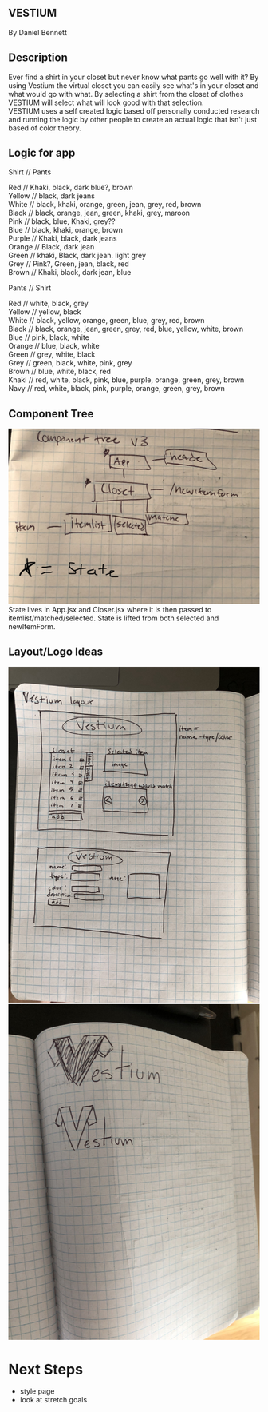 ## VESTIUM
By Daniel Bennett
## Description
Ever find a shirt in your closet but never know what pants go well with it? By using Vestium the virtual closet you can easily see what's in your closet and what would go with what. By selecting a shirt from the closet of clothes VESTIUM will select what will look good with that selection.
<br>VESTIUM uses a self created logic based off personally conducted research and running the logic by other people to create an actual logic that isn't just based of color theory.


## Logic for app
Shirt // Pants

Red // Khaki, black, dark blue?, brown<br>
Yellow // black, dark jeans<br>
White // black, khaki, orange, green, jean, grey, red, brown<br>
Black // black, orange, jean, green, khaki, grey, maroon <br>
Pink // black, blue, Khaki, grey??<br>
Blue // black, khaki, orange, brown<br>
Purple // Khaki, black, dark jeans<br>
Orange // Black, dark jean<br>
Green // khaki, Black, dark jean. light grey<br>
Grey // Pink?, Green, jean, black, red<br>
Brown // Khaki, black, dark jean, blue


Pants // Shirt

Red // white, black, grey<br>
Yellow // yellow, black<br>
White // black, yellow, orange, green, blue, grey, red, brown<br>
Black // black, orange, jean, green, grey, red, blue, yellow, white, brown<br>
Blue // pink, black, white<br>
Orange // blue, black, white<br>
Green // grey, white, black<br>
Grey //  green, black, white, pink, grey<br>
Brown // blue, white, black, red<br>
Khaki // red, white, black, pink, blue, purple, orange, green, grey, brown
Navy // red, white, black, pink, purple, orange, green, grey, brown


## Component Tree
!["component tree"](assets/component-tree-v3.jpg)
State lives in App.jsx and Closer.jsx where it is then passed to itemlist/matched/selected. State is lifted from both selected and newItemForm.

## Layout/Logo Ideas
![](assets/Vestium-Layout.jpg)
![](assets/Vestium-Logo-Idea.jpg)

# Next Steps
* style page
* look at stretch goals

